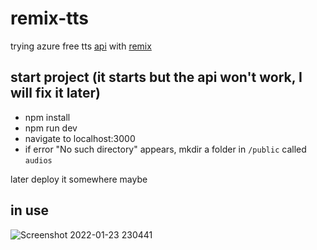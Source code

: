 # remix-tts
trying azure free tts [api](https://docs.microsoft.com/en-us/azure/cognitive-services/speech-service/rest-text-to-speech) with [remix](https://remix.run)

## start project (it starts but the api won't work, I will fix it later)
  * npm install
  * npm run dev
  * navigate to localhost:3000
  * if error "No such directory" appears, mkdir a folder in `/public` called `audios`

later deploy it somewhere maybe

## in use
![Screenshot 2022-01-23 230441](https://user-images.githubusercontent.com/24889088/150697936-2aa216e7-1396-4fdb-992a-776448e5f6d3.png)
